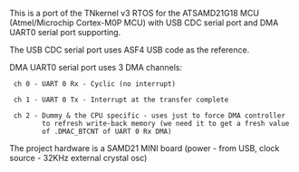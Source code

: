    This is a port of the TNkernel v3 RTOS for the ATSAMD21G18 MCU
(Atmel/Microchip Cortex-M0P MCU) with USB CDC serial port and DMA UART0
serial port supporting.

   The USB CDC serial port uses ASF4 USB code as the reference.

   DMA UART0 serial port uses 3 DMA channels:

     ch 0 - UART 0 Rx - Cyclic (no interrupt)

     ch 1 - UART 0 Tx - Interrupt at the transfer complete

     ch 2 - Dummy & the CPU specific - uses just to force DMA controller
            to refresh write-back memory (we need it to get a fresh value
            of .DMAC_BTCNT of UART 0 Rx DMA)

   The project hardware is a SAMD21 MINI board
    (power - from USB, clock source - 32KHz external crystal osc)
